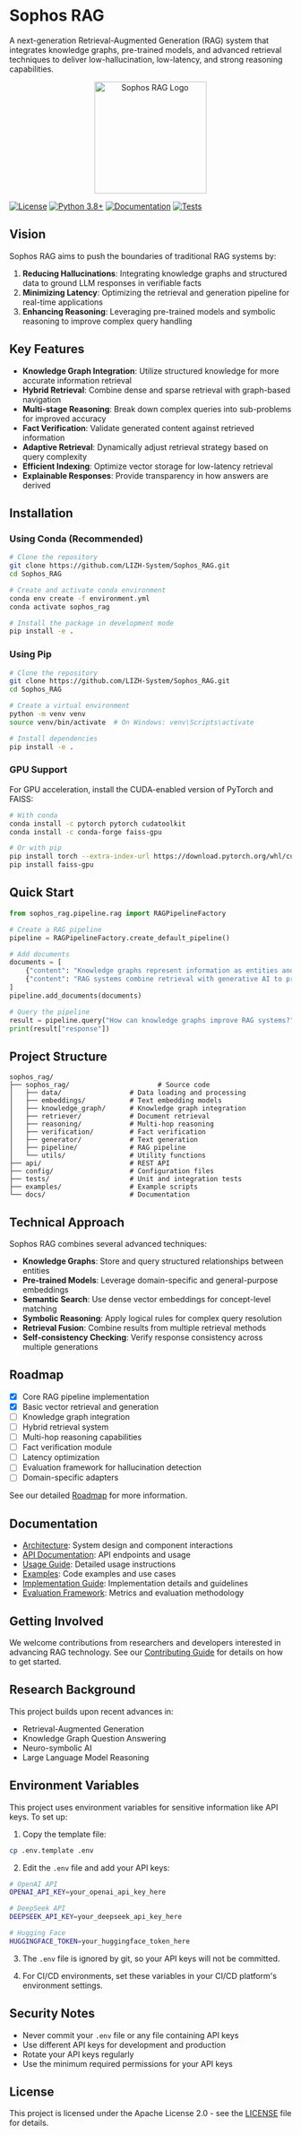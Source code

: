 # Sophos RAG

A next-generation Retrieval-Augmented Generation (RAG) system that integrates knowledge graphs, pre-trained models, and advanced retrieval techniques to deliver low-hallucination, low-latency, and strong reasoning capabilities.

<p align="center">
  <img src="docs/images/sophos_rag_logo.png" alt="Sophos RAG Logo" width="200"/>
</p>

[![License](https://img.shields.io/badge/License-Apache%202.0-blue.svg)](LICENSE)
[![Python 3.8+](https://img.shields.io/badge/python-3.8+-blue.svg)](https://www.python.org/downloads/)
[![Documentation](https://img.shields.io/badge/docs-latest-brightgreen.svg)](docs/)
[![Tests](https://github.com/LIZH-System/Sophos_RAG/actions/workflows/python-tests.yml/badge.svg)](https://github.com/LIZH-System/Sophos_RAG/actions/workflows/python-tests.yml)

## Vision

Sophos RAG aims to push the boundaries of traditional RAG systems by:

1. **Reducing Hallucinations**: Integrating knowledge graphs and structured data to ground LLM responses in verifiable facts
2. **Minimizing Latency**: Optimizing the retrieval and generation pipeline for real-time applications
3. **Enhancing Reasoning**: Leveraging pre-trained models and symbolic reasoning to improve complex query handling

## Key Features

- **Knowledge Graph Integration**: Utilize structured knowledge for more accurate information retrieval
- **Hybrid Retrieval**: Combine dense and sparse retrieval with graph-based navigation
- **Multi-stage Reasoning**: Break down complex queries into sub-problems for improved accuracy
- **Fact Verification**: Validate generated content against retrieved information
- **Adaptive Retrieval**: Dynamically adjust retrieval strategy based on query complexity
- **Efficient Indexing**: Optimize vector storage for low-latency retrieval
- **Explainable Responses**: Provide transparency in how answers are derived

## Installation

### Using Conda (Recommended)

```bash
# Clone the repository
git clone https://github.com/LIZH-System/Sophos_RAG.git
cd Sophos_RAG

# Create and activate conda environment
conda env create -f environment.yml
conda activate sophos_rag

# Install the package in development mode
pip install -e .
```

### Using Pip

```bash
# Clone the repository
git clone https://github.com/LIZH-System/Sophos_RAG.git
cd Sophos_RAG

# Create a virtual environment
python -m venv venv
source venv/bin/activate  # On Windows: venv\Scripts\activate

# Install dependencies
pip install -e .
```

### GPU Support

For GPU acceleration, install the CUDA-enabled version of PyTorch and FAISS:

```bash
# With conda
conda install -c pytorch pytorch cudatoolkit
conda install -c conda-forge faiss-gpu

# Or with pip
pip install torch --extra-index-url https://download.pytorch.org/whl/cu117
pip install faiss-gpu
```

## Quick Start

```python
from sophos_rag.pipeline.rag import RAGPipelineFactory

# Create a RAG pipeline
pipeline = RAGPipelineFactory.create_default_pipeline()

# Add documents
documents = [
    {"content": "Knowledge graphs represent information as entities and relationships.", "source": "kg_intro.txt"},
    {"content": "RAG systems combine retrieval with generative AI to produce factual responses.", "source": "rag_intro.txt"}
]
pipeline.add_documents(documents)

# Query the pipeline
result = pipeline.query("How can knowledge graphs improve RAG systems?")
print(result["response"])
```

## Project Structure

```
sophos_rag/
├── sophos_rag/                      # Source code
│   ├── data/                 # Data loading and processing
│   ├── embeddings/           # Text embedding models
│   ├── knowledge_graph/      # Knowledge graph integration
│   ├── retriever/            # Document retrieval
│   ├── reasoning/            # Multi-hop reasoning
│   ├── verification/         # Fact verification
│   ├── generator/            # Text generation
│   ├── pipeline/             # RAG pipeline
│   └── utils/                # Utility functions
├── api/                      # REST API
├── config/                   # Configuration files
├── tests/                    # Unit and integration tests
├── examples/                 # Example scripts
└── docs/                     # Documentation
```

## Technical Approach

Sophos RAG combines several advanced techniques:

- **Knowledge Graphs**: Store and query structured relationships between entities
- **Pre-trained Models**: Leverage domain-specific and general-purpose embeddings
- **Semantic Search**: Use dense vector embeddings for concept-level matching
- **Symbolic Reasoning**: Apply logical rules for complex query resolution
- **Retrieval Fusion**: Combine results from multiple retrieval methods
- **Self-consistency Checking**: Verify response consistency across multiple generations

## Roadmap

- [x] Core RAG pipeline implementation
- [x] Basic vector retrieval and generation
- [ ] Knowledge graph integration
- [ ] Hybrid retrieval system
- [ ] Multi-hop reasoning capabilities
- [ ] Fact verification module
- [ ] Latency optimization
- [ ] Evaluation framework for hallucination detection
- [ ] Domain-specific adapters

See our detailed [Roadmap](ROADMAP.md) for more information.

## Documentation

- [Architecture](docs/architecture.md): System design and component interactions
- [API Documentation](docs/api.md): API endpoints and usage
- [Usage Guide](docs/usage.md): Detailed usage instructions
- [Examples](EXAMPLES.md): Code examples and use cases
- [Implementation Guide](IMPLEMENTATION.md): Implementation details and guidelines
- [Evaluation Framework](EVALUATION.md): Metrics and evaluation methodology

## Getting Involved

We welcome contributions from researchers and developers interested in advancing RAG technology. See our [Contributing Guide](CONTRIBUTING.md) for details on how to get started.

## Research Background

This project builds upon recent advances in:
- Retrieval-Augmented Generation
- Knowledge Graph Question Answering
- Neuro-symbolic AI
- Large Language Model Reasoning

## Environment Variables

This project uses environment variables for sensitive information like API keys. To set up:

1. Copy the template file:
```bash
cp .env.template .env
```

2. Edit the `.env` file and add your API keys:
```bash
# OpenAI API
OPENAI_API_KEY=your_openai_api_key_here

# DeepSeek API
DEEPSEEK_API_KEY=your_deepseek_api_key_here

# Hugging Face
HUGGINGFACE_TOKEN=your_huggingface_token_here
```

3. The `.env` file is ignored by git, so your API keys will not be committed.

4. For CI/CD environments, set these variables in your CI/CD platform's environment settings.

## Security Notes

- Never commit your `.env` file or any file containing API keys
- Use different API keys for development and production
- Rotate your API keys regularly
- Use the minimum required permissions for your API keys

## License

This project is licensed under the Apache License 2.0 - see the [LICENSE](LICENSE) file for details.
